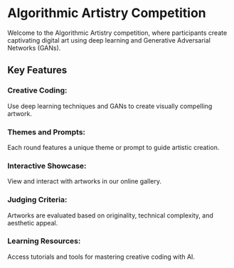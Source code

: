 # Algorithmic Artistry Competition
Welcome to the Algorithmic Artistry competition, where participants create captivating digital art using deep learning and Generative Adversarial Networks (GANs).

## Key Features
### Creative Coding: 
Use deep learning techniques and GANs to create visually compelling artwork.
### Themes and Prompts: 
Each round features a unique theme or prompt to guide artistic creation.
### Interactive Showcase: 
View and interact with artworks in our online gallery.
### Judging Criteria: 
Artworks are evaluated based on originality, technical complexity, and aesthetic appeal.
### Learning Resources: 
Access tutorials and tools for mastering creative coding with AI.
